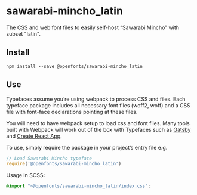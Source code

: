 
# sawarabi-mincho_latin

The CSS and web font files to easily self-host “Sawarabi Mincho” with subset "latin".

## Install

`npm install --save @openfonts/sawarabi-mincho_latin`

## Use

Typefaces assume you’re using webpack to process CSS and files. Each typeface
package includes all necessary font files (woff2, woff) and a CSS file with
font-face declarations pointing at these files.

You will need to have webpack setup to load css and font files. Many tools built
with Webpack will work out of the box with Typefaces such as [Gatsby](https://github.com/gatsbyjs/gatsby)
and [Create React App](https://github.com/facebookincubator/create-react-app).

To use, simply require the package in your project’s entry file e.g.

```javascript
// Load Sawarabi Mincho typeface
require('@openfonts/sawarabi-mincho_latin')
```

Usage in SCSS:
```scss
@import "~@openfonts/sawarabi-mincho_latin/index.css";
```
